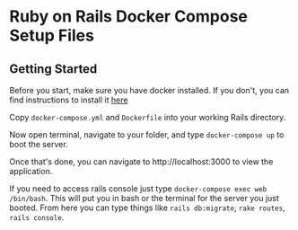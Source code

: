 # Ruby on Rails Docker Compose Setup Files

## Getting Started
Before you start, make sure you have docker installed. If you don't, you can
find instructions to install it [here](https://www.docker.com/community-edition)

Copy `docker-compose.yml` and `Dockerfile` into your working Rails directory.

Now open terminal, navigate to your folder, and type `docker-compose up` to boot
the server.

Once that's done, you can navigate to http://localhost:3000 to view the
application.

If you need to access rails console just type `docker-compose exec web
/bin/bash`. This will put you in bash or the terminal for the server you just
booted. From here you can type things like `rails db:migrate`, `rake routes`,
`rails console`.
